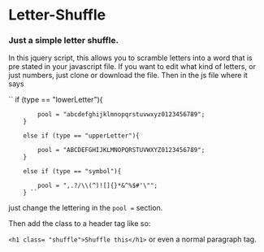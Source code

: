 

# Letter-Shuffle
  <h3 class="shuffle"> Just a simple letter shuffle.</h3>
  
  <link type="text/javascript" src="js/jquery.shuffle.js"

In this jquery script, this allows you to scramble letters into a word that is pre stated in your javascript file. If you want to edit what kind of letters, or just numbers, just clone or download the file. Then in the js file where it says 

``		if (type == "lowerLetter"){
			
			pool = "abcdefghijklmnopqrstuvwxyz0123456789";
		}
		
		else if (type == "upperLetter"){
			
			pool = "ABCDEFGHIJKLMNOPQRSTUVWXYZ0123456789";
		}
		
		else if (type == "symbol"){
			
			pool = ",.?/\\(^)![]{}*&^%$#'\"";
		} ``
   
   
   
   just change the lettering in the `pool =` section.
   
   Then add the class to a header tag like so:
   
   `<h1 class= "shuffle">Shuffle this</h1>`
or even a normal paragraph tag.


